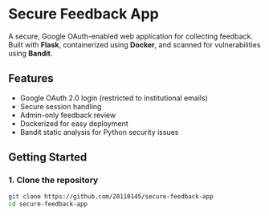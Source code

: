 # Secure Feedback App

A secure, Google OAuth-enabled web application for collecting feedback. Built with **Flask**, containerized using **Docker**, and scanned for vulnerabilities using **Bandit**.

##  Features

- Google OAuth 2.0 login (restricted to institutional emails)
- Secure session handling
- Admin-only feedback review
- Dockerized for easy deployment
- Bandit static analysis for Python security issues

##  Getting Started

### 1. Clone the repository

```bash
git clone https://github.com/20110145/secure-feedback-app
cd secure-feedback-app
